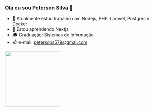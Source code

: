 ### Olá eu sou Peterson Silva 👋

- 🔭 Atualmente estou trabalho com Nodejs, PHP, Laravel, Postgres e Docker 
- 🌱 Estou aprendendo Nextjs
- 🎓 Graduação: Sistemas de Informação
- 📫 e-mail: petersons579@gmail.com

<div>
<a href="https://github.com/petersons579">
<img loading="lazy" height="180em" src="https://github-readme-stats.vercel.app/api/top-langs/?username=petersons579&layout=compact&langs_count=7&theme=dracula"/>
</div>
